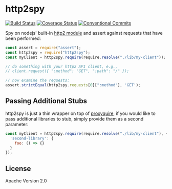 # http2spy

[![Build Status](https://travis-ci.org/bcoe/http2spy.svg?branch=master)](https://travis-ci.org/bcoe/http2spy)
[![Coverage Status](https://coveralls.io/repos/github/bcoe/http2spy/badge.svg?branch=master)](https://coveralls.io/github/bcoe/http2spy?branch=master)
[![Conventional Commits](https://img.shields.io/badge/Conventional%20Commits-1.0.0-yellow.svg)](https://conventionalcommits.org)


Spy on nodejs' built-in [http2 module](https://nodejs.org/api/http2.html) and
assert against requests that have been performed:

```js
const assert = require("assert");
const http2spy = require("http2spy");
const myClient = http2spy.require(require.resolve("./lib/my-client"));

// do something with your http2 API client, e.g.,
// client.request({ ":method": "GET", ":path": "/" });

// now examine the requests:
assert.strictEqual(http2spy.requests[0][":method"], 'GET');
```

## Passing Additional Stubs

http2spy is just a thin wrapper on top of
[proxyquire](https://www.npmjs.com/package/proxyquire), if you would like to
pass additional libraries to stub, simply provide them as a second parameter:

```js
const myClient = http2spy.require(require.resolve("./lib/my-client"), {
  'second-library': {
    foo: () => {}
  }
});
```

## License

Apache Version 2.0

